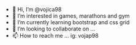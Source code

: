 - 👋 Hi, I’m @vojica98
- 👀 I’m interested in games, marathons and gym
- 🌱 I’m currently learning bootstrap and css grid
- 💞️ I’m looking to collaborate on ...
- 📫 How to reach me ... ig: vojap98

<!---
vojica98/vojica98 is a ✨ special ✨ repository because its `README.md` (this file) appears on your GitHub profile.
You can click the Preview link to take a look at your changes.
--->
